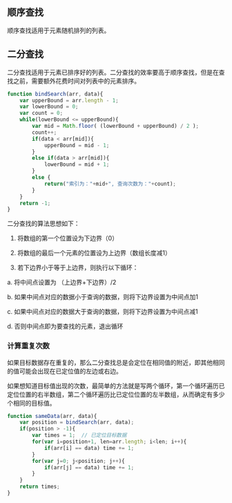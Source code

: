 
## 顺序查找

顺序查找适用于元素随机排列的列表。


## 二分查找

二分查找适用于元素已排序好的列表。二分查找的效率要高于顺序查找，但是在查找之前，需要额外花费时间对列表中的元素排序。

```js
function bindSearch(arr, data){
    var upperBound = arr.length - 1;
    var lowerBound = 0;
    var count = 0;
    while(lowerBound <= upperBound){
        var mid = Math.floor( (lowerBound + upperBound) / 2 );
        count++;
        if(data < arr[mid]){
            upperBound = mid - 1;
        }
        else if(data > arr[mid]){
            lowerBound = mid + 1;
        }
        else {
            return("索引为："+mid+", 查询次数为："+count);
        }
    }
    return -1;
}
```

二分查找的算法思想如下：

1. 将数组的第一个位置设为下边界（0）

2. 将数组的最后一个元素的位置设为上边界（数组长度减1）

3. 若下边界小于等于上边界，则执行以下循环：

  a. 将中间点设置为 （上边界+下边界）/2

  b. 如果中间点对应的数据小于查询的数据，则将下边界设置为中间点加1

  c. 如果中间点对应的数据大于查询的数据，则将下边界设置为中间点减1

  d. 否则中间点即为要查找的元素，退出循环


### 计算重复次数

如果目标数据存在重复的，那么二分查找总是会定位在相同值的附近，即其他相同的值可能会出现在已定位值的左边或右边。

如果想知道目标值出现的次数，最简单的方法就是写两个循环，第一个循环遍历已定位位置的右半数组，第二个循环遍历比已定位位置的左半数组，从而确定有多少个相同的目标值。

```js
function sameData(arr, data){
    var position = bindSearch(arr, data);
    if(position > -1){
        var times = 1;  // 已定位目标数据
        for(var i=position+1, len=arr.length; i<len; i++){
            if(arr[i] == data) time += 1;
        }
        for(var j=0; j<position; j++){
            if(arr[j] == data) time += 1;
        }
    }
    return times;
}
```





